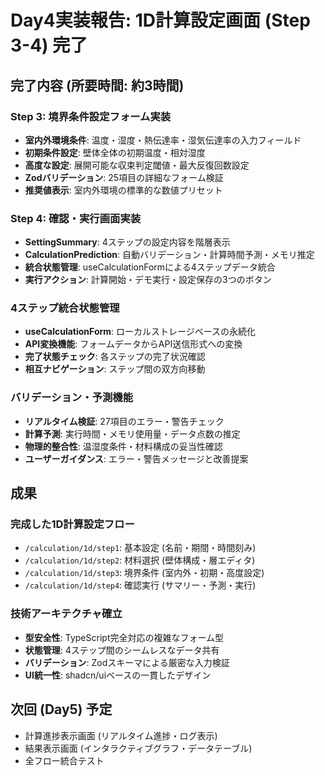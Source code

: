 # Day4実装報告: 1D計算設定画面 (Step 3-4) 完了

## 完了内容 (所要時間: 約3時間)

### Step 3: 境界条件設定フォーム実装
- **室内外環境条件**: 温度・湿度・熱伝達率・湿気伝達率の入力フィールド
- **初期条件設定**: 壁体全体の初期温度・相対湿度
- **高度な設定**: 展開可能な収束判定閾値・最大反復回数設定
- **Zodバリデーション**: 25項目の詳細なフォーム検証
- **推奨値表示**: 室内外環境の標準的な数値プリセット

### Step 4: 確認・実行画面実装
- **SettingSummary**: 4ステップの設定内容を階層表示
- **CalculationPrediction**: 自動バリデーション・計算時間予測・メモリ推定
- **統合状態管理**: useCalculationFormによる4ステップデータ統合
- **実行アクション**: 計算開始・デモ実行・設定保存の3つのボタン

### 4ステップ統合状態管理
- **useCalculationForm**: ローカルストレージベースの永続化
- **API変換機能**: フォームデータからAPI送信形式への変換
- **完了状態チェック**: 各ステップの完了状況確認
- **相互ナビゲーション**: ステップ間の双方向移動

### バリデーション・予測機能
- **リアルタイム検証**: 27項目のエラー・警告チェック
- **計算予測**: 実行時間・メモリ使用量・データ点数の推定
- **物理的整合性**: 温湿度条件・材料構成の妥当性確認
- **ユーザーガイダンス**: エラー・警告メッセージと改善提案

## 成果

### 完成した1D計算設定フロー
- `/calculation/1d/step1`: 基本設定 (名前・期間・時間刻み)
- `/calculation/1d/step2`: 材料選択 (壁体構成・層エディタ)
- `/calculation/1d/step3`: 境界条件 (室内外・初期・高度設定)  
- `/calculation/1d/step4`: 確認実行 (サマリー・予測・実行)

### 技術アーキテクチャ確立
- **型安全性**: TypeScript完全対応の複雑なフォーム型
- **状態管理**: 4ステップ間のシームレスなデータ共有
- **バリデーション**: Zodスキーマによる厳密な入力検証
- **UI統一性**: shadcn/uiベースの一貫したデザイン

## 次回 (Day5) 予定
- 計算進捗表示画面 (リアルタイム進捗・ログ表示)
- 結果表示画面 (インタラクティブグラフ・データテーブル)
- 全フロー統合テスト